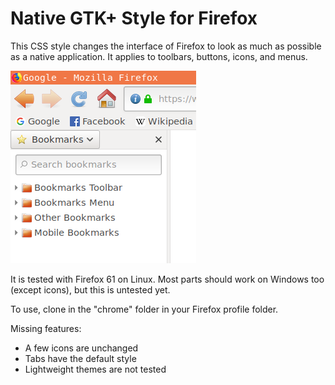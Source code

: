 # Native GTK+ Style for Firefox

This CSS style changes the interface of Firefox to look as much as possible as a native application. It applies to toolbars, buttons, icons, and menus.

![Image](./screenshot.png?raw=true)

It is tested with Firefox 61 on Linux. Most parts should work on Windows too (except icons), but this is untested yet.

To use, clone in the "chrome" folder in your Firefox profile folder.

Missing features:

- A few icons are unchanged
- Tabs have the default style
- Lightweight themes are not tested

